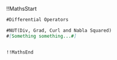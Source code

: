 !!MathsStart
~~~Markdown
#Differential Operators

#NUT(Div, Grad, Curl and Nabla Squared)
#[Something something...#]


!!MathsEnd